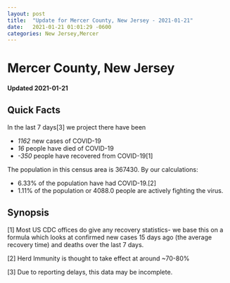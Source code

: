 ```yaml
---
layout: post
title:  "Update for Mercer County, New Jersey - 2021-01-21"
date:   2021-01-21 01:01:29 -0600
categories: New Jersey,Mercer
---
```


# Mercer County, New Jersey
#### Updated 2021-01-21

## Quick Facts

In the last 7 days[3] we project there have been
- *1162* new cases of COVID-19
- *16* people have died of COVID-19
- *-350* people have recovered from COVID-19[1]

The population in this census area is 367430. By our calculations:
- 6.33% of the population have had COVID-19.[2]
- 1.11% of the population or 4088.0 people are actively fighting the virus.

## Synopsis




[1] Most US CDC offices do give any recovery statistics- we base this on a formula which looks at confirmed new cases
15 days ago (the average recovery time) and deaths over the last 7 days.

[2] Herd Immunity is thought to take effect at around ~70-80%

[3] Due to reporting delays, this data may be incomplete.
 
    
